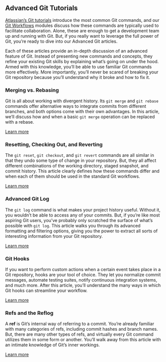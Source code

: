 ## Advanced Git Tutorials

[Atlassian’s Git tutorials](https://www.atlassian.com/git/tutorials) introduce the most common Git commands, and our [Git Workflows](#comparing-workflows) modules discuss how these commands are typically used to facilitate collaboration. Alone, these are enough to get a development team up and running with Git. But, if you really want to leverage the full power of Git, you’re ready to dive into our Advanced Git articles.

Each of these articles provide an in-depth discussion of an advanced feature of Git. Instead of presenting new commands and concepts, they refine your existing Git skills by explaining what’s going on under the hood. Armed with this knowledge, you’ll be able to use familiar Git commands more effectively. More importantly, you’ll never be scared of breaking your Git repository because you’ll understand why it broke and how to fix it.

### Merging vs. Rebasing

Git is all about working with divergent history. Its `git merge` and `git rebase` commands offer alternative ways to integrate commits from different branches, and both options come with their own advantages. In this article, we’ll discuss how and when a basic `git merge` operation can be replaced with a rebase.

[Learn more](#merging-vs-rebasing)

### Resetting, Checking Out, and Reverting

The `git reset`, `git checkout`, and `git revert` commands are all similar in that they undo some type of change in your repository. But, they all affect different combinations of the working directory, staged snapshot, and commit history. This article clearly defines how these commands differ and when each of them should be used in the standard Git workflows.

[Learn more](#resetting-checking-out-and-reverting)

### Advanced Git Log

The `git log` command is what makes your project history useful. Without it, you wouldn’t be able to access any of your commits. But, if you’re like most aspiring Git users, you’ve probably only scratched the surface of what’s possible with `git log`. This article walks you through its advanced formatting and filtering options, giving you the power to extract all sorts of interesting information from your Git repository.

[Learn more](#git-log)

### Git Hooks

If you want to perform custom actions when a certain event takes place in a Git repository, hooks are your tool of choice. They let you normalize commit messages, automate testing suites, notify continuous integration systems, and much more. After this article, you’ll understand the many ways in which Git hooks can streamline your workflow.

[Learn more](#git-hooks)

### Refs and the Reflog

A **ref** is Git’s internal way of referring to a commit. You’re already familiar with many categories of refs, including commit hashes and branch names. But, there are many other types of refs, and virtually every Git command utilizes them in some form or another. You’ll walk away from this article with an intimate knowledge of Git’s inner workings.

[Learn more](#refs-and-the-reflog)
